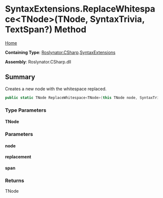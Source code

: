 <a name="_top"></a>

# SyntaxExtensions\.ReplaceWhitespace\<TNode>\(TNode, SyntaxTrivia, TextSpan?\) Method

[Home](../../../../README.md#_top)

**Containing Type**: [Roslynator.CSharp](../../README.md#_top)\.[SyntaxExtensions](../README.md#_top)

**Assembly**: Roslynator\.CSharp\.dll

## Summary

Creates a new node with the whitespace replaced\.

```csharp
public static TNode ReplaceWhitespace<TNode>(this TNode node, SyntaxTrivia replacement, TextSpan? span = null) where TNode : Microsoft.CodeAnalysis.SyntaxNode
```

### Type Parameters

#### TNode

### Parameters

#### node

#### replacement

#### span

### Returns

TNode

